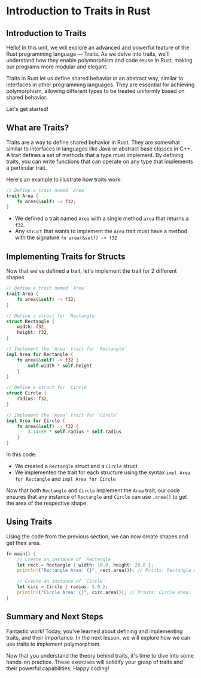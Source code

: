 # Introduction to Traits in Rust

## Introduction to Traits
Hello! In this unit, we will explore an advanced and powerful feature of the Rust programming language — Traits. As we delve into traits, we'll understand how they enable polymorphism and code reuse in Rust, making our programs more modular and elegant.

Traits in Rust let us define shared behavior in an abstract way, similar to interfaces in other programming languages. They are essential for achieving polymorphism, allowing different types to be treated uniformly based on shared behavior.

Let's get started!

## What are Traits?
Traits are a way to define shared behavior in Rust. They are somewhat similar to interfaces in languages like Java or abstract base classes in C++. A trait defines a set of methods that a type must implement. By defining traits, you can write functions that can operate on any type that implements a particular trait.

Here's an example to illustrate how traits work:

```Rust
// Define a trait named `Area`
trait Area {
    fn area(&self) -> f32;
}
```

* We defined a trait named `Area` with a single method `area` that returns a `f32`.
* Any `struct` that wants to implement the `Area` trait must have a method with the signature `fn area(&self) -> f32`

## Implementing Traits for Structs
Now that we've defined a trait, let's implement the trait for 2 different shapes

```Rust
// Define a trait named `Area`
trait Area {
    fn area(&self) -> f32;
}

// Define a struct for `Rectangle`
struct Rectangle {
    width: f32,
    height: f32,
}

// Implement the `Area` trait for `Rectangle`
impl Area for Rectangle {
    fn area(&self) -> f32 {
        self.width * self.height
    }
}

// Define a struct for `Circle`
struct Circle {
    radius: f32,
}

// Implement the `Area` trait for `Circle`
impl Area for Circle {
    fn area(&self) -> f32 {
        3.14159 * self.radius * self.radius
    }
}
```

In this code:

* We created a `Rectangle` struct and a `Circle` struct
* We implemented the trait for each structure using the syntax `impl Area for Rectangle` and `impl Area for Circle`

Now that both `Rectangle` and `Circle` implement the `Area` trait, our code ensures that any instance of `Rectangle` and `Circle` can use `.area()` to get the area of the respective shape.

## Using Traits
Using the code from the previous section, we can now create shapes and get their area.

```Rust
fn main() {
    // Create an instance of `Rectangle`
    let rect = Rectangle { width: 10.0, height: 20.0 };
    println!("Rectangle Area: {}", rect.area()); // Prints: Rectangle Area: 200.0

    // Create an instance of `Circle`
    let circ = Circle { radius: 5.0 };
    println!("Circle Area: {}", circ.area()); // Prints: Circle Area: 78.53975
}
```

## Summary and Next Steps
Fantastic work! Today, you've learned about defining and implementing traits, and their importance. In the next lesson, we will explore how we can use traits to implement polymorphism.

Now that you understand the theory behind traits, it's time to dive into some hands-on practice. These exercises will solidify your grasp of traits and their powerful capabilities. Happy coding!
